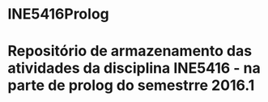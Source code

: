 # INE5416Prolog

# Repositório de armazenamento das atividades da disciplina INE5416 - na parte de prolog do semestrre 2016.1
